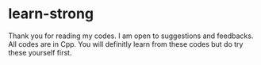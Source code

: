 # learn-strong
Thank you for reading my codes.
I am open to suggestions and feedbacks.
All codes are in Cpp.
You will definitly learn from these codes but do try these yourself first.
